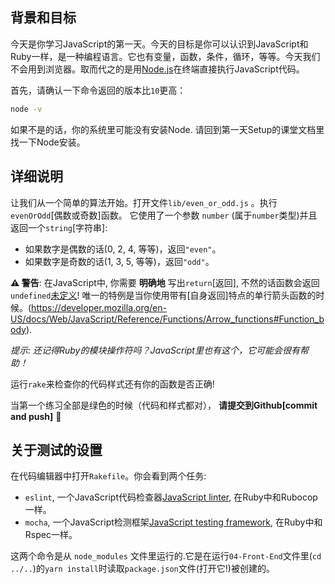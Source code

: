 ## 背景和目标

今天是你学习JavaScript的第一天。今天的目标是你可以认识到JavaScript和Ruby一样，是一种编程语言。它也有变量，函数，条件，循环，等等。今天我们不会用到浏览器。取而代之的是用[Node.js](https://nodejs.org/en/)在终端直接执行JavaScript代码。

首先，请确认一下命令返回的版本比`10`更高：

```bash
node -v
```

如果不是的话，你的系统里可能没有安装Node. 请回到第一天Setup的课堂文档里找一下Node安装。

## 详细说明

让我们从一个简单的算法开始。打开文件`lib/even_or_odd.js` 。执行 `evenOrOdd`[偶数或奇数]函数。 它使用了一个参数 `number` (属于`number`类型)并且返回一个`string`[字符串]:

- 如果数字是偶数的话(0, 2, 4, 等等)，返回`"even"`。
- 如果数字是奇数的话(1, 3, 5, 等等)，返回`"odd"`。

**⚠️ 警告**: 在JavaScript中, 你需要 **明确地** 写出`return`[返回], 不然的话函数会返回`undefined`[未定义](https://developer.mozilla.org/en-US/docs/Web/JavaScript/Reference/Statements/return#Syntax)! 唯一的特例是当你使用带有[自身返回]特点的单行箭头函数的时候。(https://developer.mozilla.org/en-US/docs/Web/JavaScript/Reference/Functions/Arrow_functions#Function_body).

 _提示: 还记得Ruby的模块操作符吗？JavaScript里也有这个，它可能会很有帮助！_

运行`rake`来检查你的代码样式还有你的函数是否正确!

当第一个练习全部是绿色的时候（代码和样式都对）， **请提交到Github[commit and push]** 🙏

## 关于测试的设置

在代码编辑器中打开`Rakefile`。你会看到两个任务:

- `eslint`, 一个JavaScript代码检查器[JavaScript linter](http://eslint.org/), 在Ruby中和Rubocop一样。
- `mocha`, 一个JavaScript检测框架[JavaScript testing framework](https://mochajs.org), 在Ruby中和Rspec一样。

这两个命令是从 `node_modules` 文件里运行的.它是在运行`04-Front-End`文件里(`cd ../..`)的`yarn install`时读取`package.json`文件(打开它!)被创建的。
